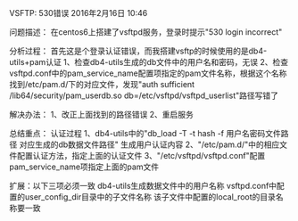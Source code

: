 VSFTP: 530错误
2016年2月16日
10:46
 
问题描述：
在centos6上搭建了vsftpd服务，登录时提示"530 login incorrect"
 
分析过程：
首先这是个登录认证错误，而我搭建vsftp的时候使用的是db4-utils+pam认证
1、检查db4-utils生成的db文件中的用户名和密码，无误
2、检查vsftpd.conf中的pam_service_name配置项指定的pam文件名称，根据这个名称找到/etc/pam.d/下的对应文件，发现"auth       sufficient   /lib64/security/pam_userdb.so db=/etc/vsftpd/vsftpd_userlist"路径写错了
 
解决办法：
1、改正上面找到的路径错误
2、重启服务
 
总结重点：
认证过程
1、db4-utils中的"db_load -T -t hash -f 用户名密码文件路径 对应生成的db数据文件路径" 生成用户认证内容
2、"/etc/pam.d/"中的相应文件配置认证方法，指定上面的认证文件
3、"/etc/vsftpd/vsftpd.conf"配置pam_service_name项指定上面的pam文件
 
扩展：以下三项必须一致
db4-utils生成数据文件中的用户名称
vsftpd.conf中配置的user_config_dir目录中的子文件名称
该子文件中配置的local_root的目录名称要一致
 
